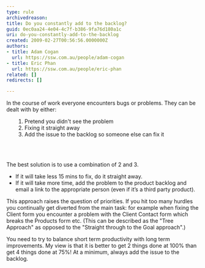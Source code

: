 ```yaml
---
type: rule
archivedreason: 
title: Do you constantly add to the backlog?
guid: 0ec0aa24-4e04-4c7f-b386-9fa76d180a1c
uri: do-you-constantly-add-to-the-backlog
created: 2009-02-27T00:56:56.0000000Z
authors:
- title: Adam Cogan
  url: https://ssw.com.au/people/adam-cogan
- title: Eric Phan
  url: https://ssw.com.au/people/eric-phan
related: []
redirects: []

---
```




  <p>In the course of work everyone encounters bugs or problems. They can be dealt with by either&#58;<br></p>
<ol>
    <ol>
        <li>Pretend you didn't see the problem </li>
        <li>Fixing it straight away </li>
        <li>Add the issue to the backlog so someone else can fix it </li>
    </ol>
</ol>

<br><excerpt class='endintro'></excerpt><br>

  <p>The best solution is to use a combination of 2 and 3. </p>
<ul>
    <li>If it will take less 15 mins to fix, do it straight away. </li>
    <li>If it will take more time, add the problem to the product backlog and email a link to the appropriate person (even if it’s a third party product).<br></li>
</ul>
<p>This approach raises the question of priorities. If you hit too many hurdles you continually get diverted from the main task&#58; for example when fixing&#160;the Client form&#160;you encounter a problem with the Client Contact form which breaks&#160;the Products form&#160;etc. (This can be described as the &quot;Tree Approach&quot; as opposed to the &quot;Straight through to the Goal approach&quot;.)</p>
<p>You need to try to balance short term productivity with long term improvements. My view is that it is better to get 2 things done at 100% than get 4 things done at 75%! At a minimum, always add the issue to the backlog.</p>
<p>&#160;</p>



